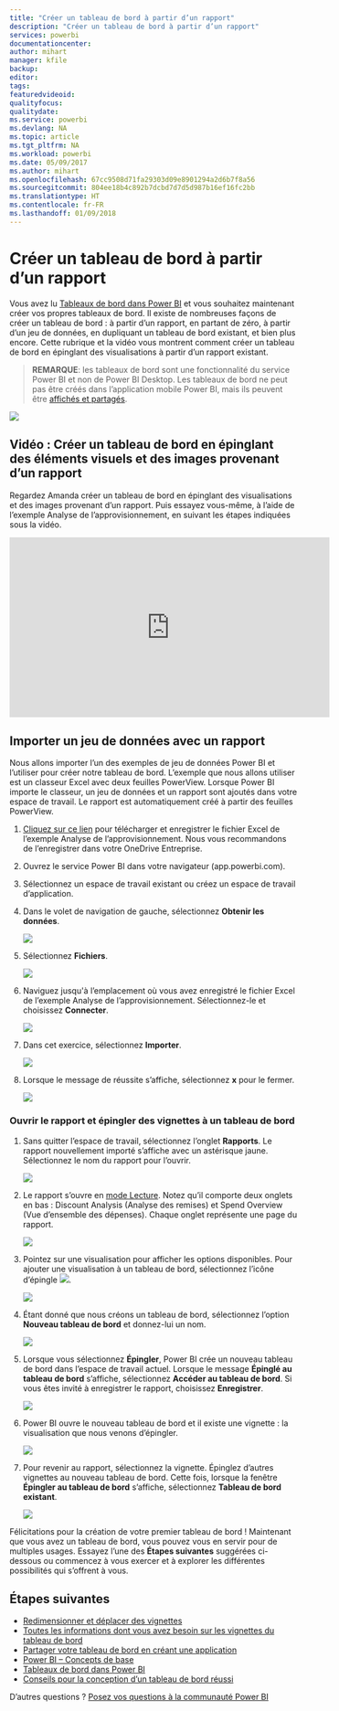 ```yaml
---
title: "Créer un tableau de bord à partir d’un rapport"
description: "Créer un tableau de bord à partir d’un rapport"
services: powerbi
documentationcenter: 
author: mihart
manager: kfile
backup: 
editor: 
tags: 
featuredvideoid: 
qualityfocus: 
qualitydate: 
ms.service: powerbi
ms.devlang: NA
ms.topic: article
ms.tgt_pltfrm: NA
ms.workload: powerbi
ms.date: 05/09/2017
ms.author: mihart
ms.openlocfilehash: 67cc9508d71fa29303d09e8901294a2d6b7f8a56
ms.sourcegitcommit: 804ee18b4c892b7dcbd7d7d5d987b16ef16fc2bb
ms.translationtype: HT
ms.contentlocale: fr-FR
ms.lasthandoff: 01/09/2018
---
```

# <a name="create-a-power-bi-dashboard-from-a-report"></a>Créer un tableau de bord à partir d’un rapport
Vous avez lu [Tableaux de bord dans Power BI](service-dashboards.md) et vous souhaitez maintenant créer vos propres tableaux de bord. Il existe de nombreuses façons de créer un tableau de bord : à partir d’un rapport, en partant de zéro, à partir d’un jeu de données, en dupliquant un tableau de bord existant, et bien plus encore.  Cette rubrique et la vidéo vous montrent comment créer un tableau de bord en épinglant des visualisations à partir d’un rapport existant.

> **REMARQUE**: les tableaux de bord sont une fonctionnalité du service Power BI et non de Power BI Desktop. Les tableaux de bord ne peut pas être créés dans l’application mobile Power BI, mais ils peuvent être [affichés et partagés](mobile-apps-view-dashboard.md).
> 
> 

![](media/service-dashboard-create/power-bi-completed-dashboard-small.png)

## <a name="video-create-a-dashboard-by-pinning-visuals-and-images-from-a-report"></a>Vidéo : Créer un tableau de bord en épinglant des éléments visuels et des images provenant d’un rapport
Regardez Amanda créer un tableau de bord en épinglant des visualisations et des images provenant d’un rapport. Puis essayez vous-même, à l’aide de l’exemple Analyse de l’approvisionnement, en suivant les étapes indiquées sous la vidéo.

<iframe width="560" height="315" src="https://www.youtube.com/embed/lJKgWnvl6bQ" frameborder="0" allowfullscreen></iframe>

## <a name="import-a-dataset-with-a-report"></a>Importer un jeu de données avec un rapport
Nous allons importer l’un des exemples de jeu de données Power BI et l’utiliser pour créer notre tableau de bord. L’exemple que nous allons utiliser est un classeur Excel avec deux feuilles PowerView. Lorsque Power BI importe le classeur, un jeu de données et un rapport sont ajoutés dans votre espace de travail.  Le rapport est automatiquement créé à partir des feuilles PowerView.

1. [Cliquez sur ce lien](http://go.microsoft.com/fwlink/?LinkId=529784) pour télécharger et enregistrer le fichier Excel de l’exemple Analyse de l’approvisionnement. Nous vous recommandons de l’enregistrer dans votre OneDrive Entreprise.
2. Ouvrez le service Power BI dans votre navigateur (app.powerbi.com).
3. Sélectionnez un espace de travail existant ou créez un espace de travail d’application.
4. Dans le volet de navigation de gauche, sélectionnez **Obtenir les données**.
   
    ![](media/service-dashboard-create/power-bi-get-data3.png)
5. Sélectionnez **Fichiers**.
   
   ![](media/service-dashboard-create/power-bi-select-files.png)
6. Naviguez jusqu'à l’emplacement où vous avez enregistré le fichier Excel de l’exemple Analyse de l’approvisionnement. Sélectionnez-le et choisissez **Connecter**.
   
   ![](media/service-dashboard-create/power-bi-connectnew.png)
7. Dans cet exercice, sélectionnez **Importer**.
   
    ![](media/service-dashboard-create/power-bi-import.png)
8. Lorsque le message de réussite s’affiche, sélectionnez **x** pour le fermer.
   
   ![](media/service-dashboard-create/power-bi-view-datasetnew.png)

### <a name="open-the-report-and-pin-some-tiles-to-a-dashboard"></a>Ouvrir le rapport et épingler des vignettes à un tableau de bord
1. Sans quitter l’espace de travail, sélectionnez l’onglet **Rapports**. Le rapport nouvellement importé s’affiche avec un astérisque jaune. Sélectionnez le nom du rapport pour l’ouvrir.
   
    ![](media/service-dashboard-create/power-bi-reports.png)
2. Le rapport s’ouvre en [mode Lecture](service-reading-view-and-editing-view.md). Notez qu’il comporte deux onglets en bas : Discount Analysis (Analyse des remises) et Spend Overview (Vue d’ensemble des dépenses). Chaque onglet représente une page du rapport.
   
    ![](media/service-dashboard-create/power-bi-reading-view.png)
3. Pointez sur une visualisation pour afficher les options disponibles. Pour ajouter une visualisation à un tableau de bord, sélectionnez l’icône d’épingle ![](media/service-dashboard-create/power-bi-pin-icon.png).
   
    ![](media/service-dashboard-create/power-bi-hover.png)
4. Étant donné que nous créons un tableau de bord, sélectionnez l’option **Nouveau tableau de bord** et donnez-lui un nom. 
   
   ![](media/service-dashboard-create/power-bi-pin-tile.png)
5. Lorsque vous sélectionnez **Épingler**, Power BI crée un nouveau tableau de bord dans l’espace de travail actuel. Lorsque le message **Épinglé au tableau de bord** s’affiche, sélectionnez **Accéder au tableau de bord**. Si vous êtes invité à enregistrer le rapport, choisissez **Enregistrer**.
   
     ![](media/service-dashboard-create/power-bi-pin-success.png)
6. Power BI ouvre le nouveau tableau de bord et il existe une vignette : la visualisation que nous venons d’épingler. 
   
   ![](media/service-dashboard-create/power-bi-pinned.png)
7. Pour revenir au rapport, sélectionnez la vignette. Épinglez d’autres vignettes au nouveau tableau de bord. Cette fois, lorsque la fenêtre **Épingler au tableau de bord** s’affiche, sélectionnez **Tableau de bord existant**.  
   
   ![](media/service-dashboard-create/power-bi-existing-dashboard.png)

Félicitations pour la création de votre premier tableau de bord ! Maintenant que vous avez un tableau de bord, vous pouvez vous en servir pour de multiples usages.  Essayez l’une des **Étapes suivantes** suggérées ci-dessous ou commencez à vous exercer et à explorer les différentes possibilités qui s’offrent à vous.   

## <a name="next-steps"></a>Étapes suivantes
* [Redimensionner et déplacer des vignettes](service-dashboard-edit-tile.md)
* [Toutes les informations dont vous avez besoin sur les vignettes du tableau de bord](service-dashboard-tiles.md)
* [Partager votre tableau de bord en créant une application](service-create-distribute-apps.md)
* [Power BI – Concepts de base](service-basic-concepts.md)
* [Tableaux de bord dans Power BI](service-dashboards.md)
* [Conseils pour la conception d’un tableau de bord réussi](service-dashboards-design-tips.md)

D’autres questions ? [Posez vos questions à la communauté Power BI](http://community.powerbi.com/)

